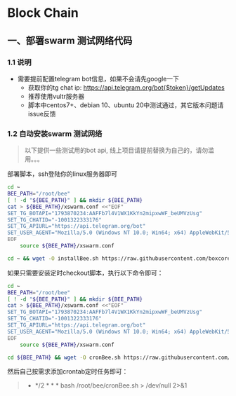 # Block Chain


## 一、部署swarm 测试网络代码

### 1.1 说明
- 需要提前配置telegram bot信息，如果不会请先google一下
    - 获取你的tg chat ip: https://api.telegram.org/bot{$token}/getUpdates
    - 推荐使用vultr服务器
    - 脚本中centos7+、debian 10、ubuntu 20中测试通过，其它版本问题请issue反馈
### 1.2 自动安装swarm 测试网络
> 以下提供一些测试用的bot api, 线上项目请提前替换为自己的，请勿滥用。。。

部署脚本，ssh登陆你的linux服务器即可
```bash
cd ~
BEE_PATH="/root/bee"
[ ! -d "${BEE_PATH}" ] && mkdir ${BEE_PATH}
cat > ${BEE_PATH}/xswarm.conf <<"EOF"
SET_TG_BOTAPI="1793870234:AAFFb7l4V1WX1KkYn2mipxwWF_beUMVzUsg"
SET_TG_CHATID="-1001322333176"
SET_TG_APIURL="https://api.telegram.org/bot"
SET_USER_AGENT="Mozilla/5.0 (Windows NT 10.0; Win64; x64) AppleWebKit/537.36 (KHTML, like Gecko) Chrome/89.0.4389.90 Safari/537.36"
EOF
    source ${BEE_PATH}/xswarm.conf

cd ~ && wget -O installBee.sh https://raw.githubusercontent.com/boxcore/tools/master/sh/bc/installBee.sh && bash installBee.sh && rm -f ~/installBee.sh
```

如果只需要安装定时checkout脚本，执行以下命令即可： 
```bash
cd ~
BEE_PATH="/root/bee"
[ ! -d "${BEE_PATH}" ] && mkdir ${BEE_PATH}
cat > ${BEE_PATH}/xswarm.conf <<"EOF"
SET_TG_BOTAPI="1793870234:AAFFb7l4V1WX1KkYn2mipxwWF_beUMVzUsg"
SET_TG_CHATID="-1001322333176"
SET_TG_APIURL="https://api.telegram.org/bot"
SET_USER_AGENT="Mozilla/5.0 (Windows NT 10.0; Win64; x64) AppleWebKit/537.36 (KHTML, like Gecko) Chrome/89.0.4389.90 Safari/537.36"
EOF
    source ${BEE_PATH}/xswarm.conf

cd ${BEE_PATH} && wget -O cronBee.sh https://raw.githubusercontent.com/boxcore/tools/master/sh/bc/cronBee.sh
```
然后自己按需求添加crontab定时任务即可：
> * */2 * * * bash /root/bee/cronBee.sh > /dev/null 2>&1